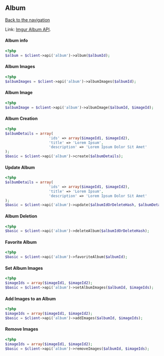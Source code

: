 ## Album
[Back to the navigation](index.md)

Link: [Imgur Album API](https://api.imgur.com/endpoints/album).

#### Album info
```php
<?php
$album = $client->api('album')->album($albumId);
```

#### Album Images
```php
<?php
$albumImages = $client->api('album')->albumImages($albumId);
```

#### Album Image
```php
<?php
$albumImage = $client->api('album')->albumImage($albumId, $imageId);
```

#### Album Creation
```php
<?php
$albumDetails = array(
                    'ids' => array($imageId1, $imageId2),
                    'title' => 'Lorem Ipsum',
                    'description' => 'Lorem Ipsum Dolor Sit Amet'
);
$basic = $client->api('album')->create($albumDetails);
```

#### Update Album
```php
<?php
$albumDetails = array(
                    'ids' => array($imageId1, $imageId2),
                    'title' => 'Lorem Ipsum',
                    'description' => 'Lorem Ipsum Dolor Sit Amet'
);
$basic = $client->api('album')->update($albumIdOrDeleteHash, $albumDetails);
```

#### Album Deletion
```php
<?php
$basic = $client->api('album')->deleteAlbum($albumIdOrDeleteHash);
```

#### Favorite Album
```php
<?php
$basic = $client->api('album')->favoriteAlbum($albumId);
```

#### Set Album Images
```php
<?php
$imageIds = array($imageId1, $imageId2);
$basic = $client->api('album')->setAlbumImages($albumId, $imageIds);
```

#### Add Images to an Album
```php
<?php
$imageIds = array($imageId1, $imageId2);
$basic = $client->api('album')->addImages($albumId, $imageIds);
```

#### Remove Images
```php
<?php
$imageIds = array($imageId1, $imageId2);
$basic = $client->api('album')->removeImages($albumId, $imageIds);
```
